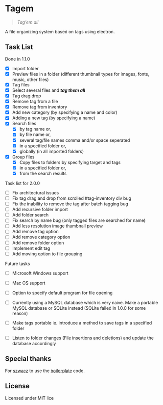 # Tagem

> _Tag'em all_

A file organizing system based on tags using electron.

## Task List

Done in 1.1.0

- [x] Import folder
- [x] Preview files in a folder (different thumbnail types for images, fonts, music, other files)
- [x] Tag files
- [x] Select several files and **_tag them all_**
- [x] Tag drag drop
- [x] Remove tag from a file
- [x] Remove tag from inventory
- [x] Add new category (by specifying a name and color)
- [x] Adding a new tag (by specifying a name)
- [x] Search files
  - [x] by tag name or,
  - [x] by file name or,
  - [x] several tag/file names comma and/or space seperated
  - [x] in a specified folder or,
  - [x] globally (in all imported folders)
- [x] Group files
  - [x] Copy files to folders by specifying target and tags
  - [x] in a specified folder or,
  - [x] from the search results

Task list for 2.0.0
- [ ] Fix architectural issues
- [ ] Fix tag drag and drop from scrolled #tag-inventory div bug
- [ ] Fix the inability to remove the tag after batch tagging bug
- [ ] Add recursive folder import
- [ ] Add folder search
- [ ] Fix search by name bug (only tagged files are searched for name)
- [ ] Add less resolution image thumbnail preview
- [ ] Add remove tag option
- [ ] Add remove category option
- [ ] Add remove folder option
- [ ] Implement edit tag
- [ ] Add moving option to file grouping

Future  tasks
- [ ] Microsoft Windows support
- [ ] Mac OS support
- [ ] Option to specify default program for file opening  
- [ ] Currently using a MySQL database which is very naive. Make a portable MySQL database or SQLite instead (SQLite failed in 1.0.0 for some reason)
- [ ] Make tags portable ie. introduce a method to save tags in a specified folder
- [ ] Listen to folder changes (File insertions and deletions) and update the database accordingly


## Special thanks

For [szwacz](https://github.com/szwacz) to use the [boilerplate](https://github.com/szwacz/electron-boilerplate) code.

## License
Licensed under MIT lice
